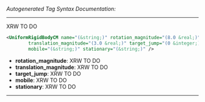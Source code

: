 _Autogenerated Tag Syntax Documentation:_

---
XRW TO DO

```xml
<UniformRigidBodyCM name="(&string;)" rotation_magnitude="(8.0 &real;)"
        translation_magnitude="(3.0 &real;)" target_jump="(0 &integer;)"
        mobile="(&string;)" stationary="(&string;)" />
```

-   **rotation_magnitude**: XRW TO DO
-   **translation_magnitude**: XRW TO DO
-   **target_jump**: XRW TO DO
-   **mobile**: XRW TO DO
-   **stationary**: XRW TO DO

---
